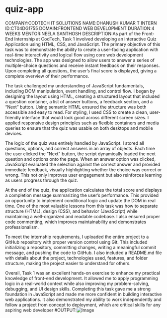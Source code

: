 # quiz-app
COMPANY:CODTECH IT SOLUTIONS
NAME:DHANUSH KUMAR T
INTERN ID:CT04DG1755
DOMAIN:FRONTEND WEB DEVELOPMENT
DURATION:4 WEEKS
MENTOR:NEELA SANTHOSH
DESCRIPTION:As part of the Front-End Internship at CodTech, Task 1 involved developing an interactive Quiz Application using HTML, CSS, and JavaScript. The primary objective of this task was to demonstrate the ability to create a user-facing application with real-time interactivity and logical flow using core web development technologies. The app was designed to allow users to answer a series of multiple-choice questions and receive instant feedback on their responses. Upon completing all questions, the user’s final score is displayed, giving a complete overview of their performance.

The task challenged my understanding of JavaScript fundamentals, including DOM manipulation, event handling, and control flow. I began by designing the layout using HTML, creating a structured layout that included a question container, a list of answer buttons, a feedback section, and a “Next” button. Using semantic HTML ensured the structure was both accessible and easy to read. For styling, I used CSS to create a clean, user-friendly interface that would look good across different screen sizes. I applied responsive design principles such as flexible containers and media queries to ensure that the quiz was usable on both desktops and mobile devices.

The logic of the quiz was entirely handled by JavaScript. I stored all questions, options, and correct answers in an array of objects. Each time the user clicked the "Next" button, the script dynamically loaded the next question and options onto the page. When an answer option was clicked, JavaScript evaluated the selection against the correct answer and provided immediate feedback, visually highlighting whether the choice was correct or wrong. This not only improves user engagement but also reinforces learning as users progress through the quiz.

At the end of the quiz, the application calculates the total score and displays a completion message summarizing the user’s performance. This provided an opportunity to implement conditional logic and update the DOM in real time. One of the most valuable lessons from this task was how to separate structure (HTML), design (CSS), and behavior (JavaScript) while maintaining a well-organized and readable codebase. I also ensured proper code commenting, which improves maintainability and demonstrates professionalism.

To meet the internship requirements, I uploaded the entire project to a GitHub repository with proper version control using Git. This included initializing a repository, committing changes, writing a meaningful commit message, and pushing the code to GitHub. I also included a README.md file with details about the project, technologies used, features, and folder structure, making the project easier to understand for others.

Overall, Task 1 was an excellent hands-on exercise to enhance my practical knowledge of front-end development. It allowed me to apply programming logic in a real-world context while also improving my problem-solving, debugging, and UI design skills. Completing this task gave me a strong foundation in JavaScript and made me more confident in building interactive web applications. It also demonstrated my ability to work independently and follow a project from concept to deployment, which are critical skills for any aspiring web developer
#OUTPUT:![Image](https://github.com/user-attachments/assets/ad26dc08-16b1-4168-95b7-07e08cc76db3)
